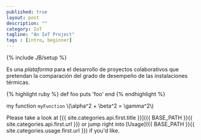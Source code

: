 ```yaml
---
published: true
layout: post
description: ""
category: IoT
tagline: "An IoT Project"
tags : [intro, beginner]
---
```


{% include JB/setup %}

Es una *plataforma* para el desarrollo de proyectos colaborativos que pretendan la comparación del grado de desempeño de las instalaciones térmicas. 

{% highlight ruby %}
def foo
  puts 'foo'
end
{% endhighlight %}

my function `myFunction`
\\(\alpha^2 + \beta^2 = \gamma^2\\) 

Please take a look at [{{ site.categories.api.first.title }}]({{ BASE_PATH }}{{ site.categories.api.first.url }})
or jump right into [Usage]({{ BASE_PATH }}{{ site.categories.usage.first.url }}) if you'd like.
